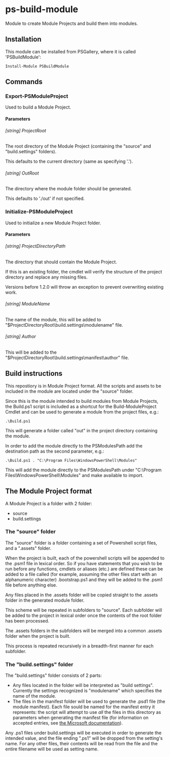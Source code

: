 # ps-build-module
Module to create Module Projects and build them into modules.

## Installation

This module can be installed from PSGallery, where it is called 'PSBuildModule':

`Install-Module PSBuildModule`

## Commands

### Export-PSModuleProject
Used to build a Module Project.

#### Parameters

###### [string] ProjectRoot
The root directory of the Module Project (containing the "source" and "build.settings" folders).

This defaults to the current directory (same as specifying '.').

###### [string] OutRoot
The directory where the module folder should be generated.

This defaults to './out' if not specified.

### Initialize-PSModuleProject
Used to initialize a new Module Project folder.

#### Parameters

###### [string] ProjectDirectoryPath
The directory that should contain the Module Project.

If this is an existing folder, the cmdlet will verify the structure of the project directory and replace any missing files.

Versions before 1.2.0 will throw an exception to prevent overwriting existing work.

###### [string] ModuleName
The name of the module, this will be added to "$ProjectDirectoryRoot\build.settings\modulename" file.


###### [string] Author
This will be added to the "$ProjectDirectoryRoot\build.settings\manifest\author" file.


## Build instructions
This repostiory is in Module Project format. All the scripts and assets to be included in the module are located under the "source" folder.

Since this is the module intended to build modules from Module Projects, the Build.ps1 script is included as a shortcut for the Build-ModuleProject Cmdlet and can be used to generate a module from the project files, e.g.:

`.\Build.ps1`

This will generate a folder called "out" in the project directory containing the module.

In order to add the module directly to the PSModulesPath add the destination path as the second parameter, e.g.:

`.\Build.ps1 . "C:\Program Files\WindowsPowerShell\Modules"`

This will add the module directly to the PSModulesPath under "C:\Program Files\WindowsPowerShell\Modules" and make available to import.

## The Module Project format

A Module Project is a folder with 2 folder:
* source
* build.settings

### The "source" folder
The "source" folder is a folder containing a set of Powershell script files, and a ".assets" folder.

When the project is built, each of the powershell scripts will be appended to the .psm1 file in lexical order. So if you have statements that you wish to be run before any functions, cmdlets or aliases (etc.) are defined these can be added to a file called (for example, assuming the other files start with an alphanumeric character) .bootstrap.ps1 and they will be added to the .psm1 file before anything else.

Any files placed in the .assets folder will be copied straight to the .assets folder in the generated module folder.

This scheme will be repeated in subfolders to "source". Each subfolder will be added to the project in lexical order once the contents of the root folder has been processed.

The .assets folders in the subfolders will be merged into a common .assets folder when the project is built.

This process is repeated recursively in a breadth-first manner for each subfolder.

### The "build.settings" folder
The "build.settings" folder consists of 2 parts:
* Any files located in the folder will be interpreted as "build settings". Currently the settings recognized is "modulename" which specifies the name of the module.
* The files in the manifest folder will be used to generate the .psd1 file (the module manifest). Each file sould be named for the manifest entry it represents: the script will attempt to use *all* the files in this directory as parameters when generating the manifest file (for information on accepted entries, see [the Microsoft documentation](https://docs.microsoft.com/sv-se/powershell/scripting/developer/module/how-to-write-a-powershell-module-manifest?view=powershell-7)).

Any .ps1 files under build.settings will be executed in order to generate the intended value, and the file ending ".ps1" will be dropped from the setting's name. For any other files, their contents will be read from the file and the entire filename will be used as setting name.
